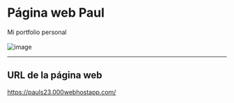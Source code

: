 # Página web Paul
Mi portfolio personal\
\
![image](https://user-images.githubusercontent.com/62121921/227738876-7e36959e-262f-4ac7-8253-c814178eded5.png)
***
## URL de la página web
https://pauls23.000webhostapp.com/
